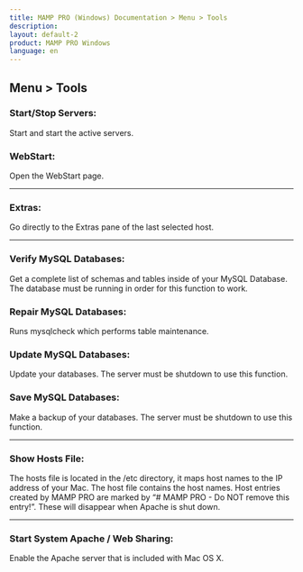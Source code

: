 ```yaml
---
title: MAMP PRO (Windows) Documentation > Menu > Tools
description: 
layout: default-2
product: MAMP PRO Windows
language: en
---
```


## Menu > Tools

### Start/Stop Servers:

Start and start the active servers.

### WebStart:

Open the WebStart page.

---

### Extras:

Go directly to the Extras pane of the last selected host.

---

### Verify MySQL Databases:
     
Get a complete list of schemas and tables inside of your MySQL Database. The database must be running in order for this function to work.

### Repair MySQL Databases:

Runs mysqlcheck which performs table maintenance.

 
### Update MySQL Databases:
     
Update your databases. The server must be shutdown to use this function.

 
### Save MySQL Databases:
     
Make a backup of your databases. The server must be shutdown to use this function.

---

### Show Hosts File:

The hosts file is located in the /etc directory, it maps host names to the IP address of your Mac. The host file contains the host names. Host entries created by MAMP PRO are marked by “# MAMP PRO - Do NOT remove this entry!”. These will disappear when Apache is shut down.

---

### Start System Apache / Web Sharing:

Enable the Apache server that is included with Mac OS X.

